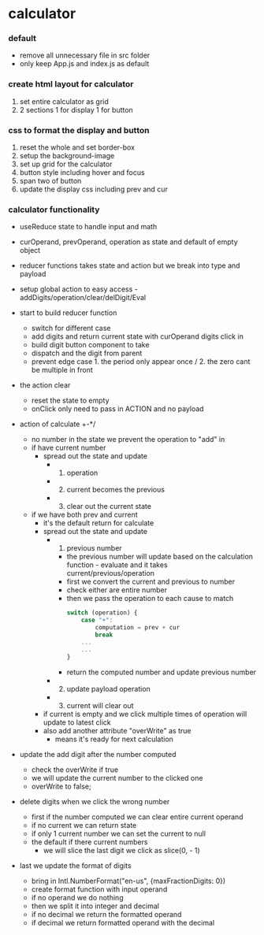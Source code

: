 # calculator
### default
- remove all unnecessary file in src folder
- only keep App.js and index.js as default
### create html layout for calculator
1. set entire calculator as grid
2. 2 sections 1 for display 1 for button
### css to format the display and button
1. reset the whole and set border-box
2. setup the background-image
3. set up grid for the calculator
4. button style including hover and focus
5. span two of button
6. update the display css including prev and cur
### calculator functionality
- useReduce state to handle input and math
- curOperand, prevOperand, operation as state and default of empty object
- reducer functions takes state and action but we break into type and payload
- setup global action to easy access - addDigits/operation/clear/delDigit/Eval
- start to build reducer function
  - switch for different case
  - add digits and return current state with curOperand digits click in
  - build digit button component to take
  - dispatch and the digit from parent
  - prevent edge case 1. the period only appear once / 2. the zero cant be multiple in front

- the action clear
  - reset the state to empty
  - onClick only need to pass in ACTION and no payload

- action of calculate +-*/
  - no number in the state we prevent the operation to "add" in
  - if have current number
    - spread out the state and update
      - 1. operation
      - 2. current becomes the previous
      - 3. clear out the current state
  - if we have both prev and current
    - it's the default return for calculate
    - spread out the state and update
      - 1. previous number
        - the previous number will update based on the calculation function - evaluate and it takes current/previous/operation
        - first we convert the current and previous to number
        - check either are entire number
        - then we pass the operation to each cause to match
            ```js
            switch (operation) {
                case "+":
                    computation = prev + cur
                    break
                ...
                ...
            }
            ```
        - return the computed number and update previous number
      - 2. update payload operation
      - 3. current will clear out
    - if current is empty and we click multiple times of operation will update to latest click
    - also add another attribute "overWrite" as true
      - means it's ready for next calculation
- update the add digit after the number computed
  - check the overWrite if true
  - we will update the current number to the clicked one
  - overWrite to false;

- delete digits when we click the wrong number
  - first if the number computed we can clear entire current operand
  - if no current we can return state
  - if only 1 current number we can set the current to null
  - the default if there current numbers
    - we will slice the last digit we click as slice(0, - 1)

- last we update the format of digits
  - bring in Intl.NumberFormat("en-us", {maxFractionDigits: 0})
  - create format function with input operand
  - if no operand we do nothing
  - then we split it into integer and decimal
  - if no decimal we return the formatted operand
  - if decimal we return formatted operand with the decimal